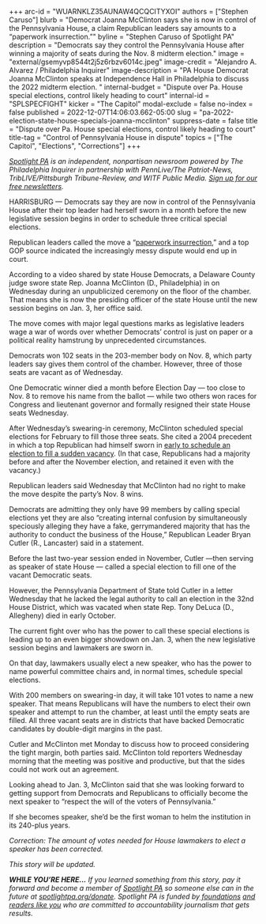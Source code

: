 +++
arc-id = "WUARNKLZ35AUNAW4QCQCITYXOI"
authors = ["Stephen Caruso"]
blurb = "Democrat Joanna McClinton says she is now in control of the Pennsylvania House, a claim Republican leaders say amounts to a “paperwork insurrection.”"
byline = "Stephen Caruso of Spotlight PA"
description = "Democrats say they control the Pennsylvania House after winning a majority of seats during the Nov. 8 midterm election."
image = "external/gsemyvp8544t2j5z6rbzv6014c.jpeg"
image-credit = "Alejandro A. Alvarez / Philadelphia Inquirer"
image-description = "PA House Democrat Joanna McClinton speaks at Independence Hall in Philadelphia to discuss the 2022 midterm election. "
internal-budget = "Dispute over Pa. House special elections, control likely heading to court"
internal-id = "SPLSPECFIGHT"
kicker = "The Capitol"
modal-exclude = false
no-index = false
published = 2022-12-07T14:06:03.662-05:00
slug = "pa-2022-election-state-house-specials-joanna-mcclinton"
suppress-date = false
title = "Dispute over Pa. House special elections, control likely heading to court"
title-tag = "Control of Pennsylvania House in dispute"
topics = ["The Capitol", "Elections", "Corrections"]
+++

<a href="https://www.spotlightpa.org/"><i>Spotlight PA</i></a><i> is an independent, nonpartisan newsroom powered by The Philadelphia Inquirer in partnership with PennLive/The Patriot-News, TribLIVE/Pittsburgh Tribune-Review, and WITF Public Media. </i><a href="https://www.spotlightpa.org/newsletters"><i>Sign up for our free newsletters</i></a><i>.</i>

HARRISBURG — Democrats say they are now in control of the Pennsylvania House after their top leader had herself sworn in a month before the new legislative session begins in order to schedule three critical special elections.

Republican leaders called the move a “<a href="https://www.pahousegop.com/News/31621/Latest-News/Democrats-Engage-in-Unprecedented-Paperwork-Insurrection,-Cutler-Says">paperwork insurrection</a>,” and a top GOP source indicated the increasingly messy dispute would end up in court.

According to a video shared by state House Democrats, a Delaware County judge swore state Rep. Joanna McClinton (D., Philadelphia) in on Wednesday during an unpublicized ceremony on the floor of the chamber. That means she is now the presiding officer of the state House until the new session begins on Jan. 3, her office said.

<script src="https://www.spotlightpa.org/embed.js" async></script><div data-spl-embed-version="1" data-spl-src="https://www.spotlightpa.org/embeds/newsletter/"></div>


The move comes with major legal questions marks as legislative leaders wage a war of words over whether Democrats’ control is just on paper or a political reality hamstrung by unprecedented circumstances.

Democrats won 102 seats in the 203-member body on Nov. 8, which party leaders say gives them control of the chamber. However, three of those seats are vacant as of Wednesday.

One Democratic winner died a month before Election Day — too close to Nov. 8 to remove his name from the ballot — while two others won races for Congress and lieutenant governor and formally resigned their state House seats Wednesday.

After Wednesday’s swearing-in ceremony, McClinton scheduled special elections for February to fill those three seats. She cited a 2004 precedent in which a top Republican had himself sworn in <a href="https://www.recordonline.com/story/news/2004/12/10/gop-house-members-want-feb/51131022007/">early to schedule an election to fill a sudden vacancy</a>. (In that case, Republicans had a majority before and after the November election, and retained it even with the vacancy.)

Republican leaders said Wednesday that McClinton had no right to make the move despite the party’s Nov. 8 wins.

Democrats are admitting they only have 99 members by calling special elections yet they are also “creating internal confusion by simultaneously speciously alleging they have a fake, gerrymandered majority that has the authority to conduct the business of the House,” Republican Leader Bryan Cutler (R., Lancaster) said in a statement.

Before the last two-year session ended in November, Cutler —then serving as speaker of state House — called a special election to fill one of the vacant Democratic seats.

However, the Pennsylvania Department of State told Cutler in a letter Wednesday that he lacked the legal authority to call an election in the 32nd House District, which was vacated when state Rep. Tony DeLuca (D., Allegheny) died in early October.

The current fight over who has the power to call these special elections is leading up to an even bigger showdown on Jan. 3, when the new legislative session begins and lawmakers are sworn in.

On that day, lawmakers usually elect a new speaker, who has the power to name powerful committee chairs and, in normal times, schedule special elections.

<script src="https://www.spotlightpa.org/embed.js" async></script><div data-spl-embed-version="1" data-spl-src="https://www.spotlightpa.org/embeds/donate/?cta_text=YES%2C%20I%20want%20to%20contribute&eyebrow_text=support%20spotlight%20pa&teaser_text=The%20future%20of%20Spotlight%20PA%20depends%20on%20your%20support.%20Make%20a%20tax-deductible%20gift%20now%20to%20ensure%20this%20vital%20journalism%20can%20continue%20in%202023.%20As%20a%20special%20bonus%2C%20%3Cb%3Eall%20gifts%20will%20be%20TRIPLED%20through%20Dec.%203.%20"></div>


With 200 members on swearing-in day, it will take 101 votes to name a new speaker. That means Republicans will have the numbers to elect their own speaker and attempt to run the chamber, at least until the empty seats are filled. All three vacant seats are in districts that have backed Democratic candidates by double-digit margins in the past.

Cutler and McClinton met Monday to discuss how to proceed considering the tight margin, both parties said. McClinton told reporters Wednesday morning that the meeting was positive and productive, but that the sides could not work out an agreement.

Looking ahead to Jan. 3, McClinton said that she was looking forward to getting support from Democrats and Republicans to officially become the next speaker to “respect the will of the voters of Pennsylvania.”

If she becomes speaker, she’d be the first woman to helm the institution in its 240-plus years.

<i>Correction: The amount of votes needed for House lawmakers to elect a speaker has been corrected.</i>

<i>This story will be updated.</i>

<i><b>WHILE YOU’RE HERE...</b></i><i> If you learned something from this story, pay it forward and become a member of </i><a href="https://www.spotlightpa.org/"><i>Spotlight PA</i></a><i> so someone else can in the future at </i><a href="http://spotlightpa.org/donate"><i>spotlightpa.org/donate</i></a><i>. Spotlight PA is funded by</i><a href="https://www.spotlightpa.org/support"><i> foundations</i></a><i> </i><a href="https://www.spotlightpa.org/support"><i>and readers like you</i></a><i> who are committed to accountability journalism that gets results.</i>
